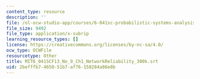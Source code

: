 ```yaml
---
content_type: resource
description: ''
file: /ol-ocw-studio-app/courses/6-041sc-probabilistic-systems-analysis-and-applied-probability-fall-2013/2befffb7465051b7af76158284a86e8b_MIT6_041SCF13_No_9_Ch1_NetworkReliability_300k.vtt
file_size: 9492
file_type: application/x-subrip
learning_resource_types: []
license: https://creativecommons.org/licenses/by-nc-sa/4.0/
ocw_type: OCWFile
resourcetype: Other
title: MIT6_041SCF13_No_9_Ch1_NetworkReliability_300k.srt
uid: 2befffb7-4650-51b7-af76-158284a86e8b
---
```


